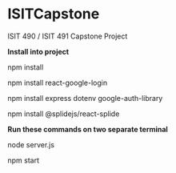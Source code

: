 # ISITCapstone
ISIT 490 / ISIT 491 Capstone Project



<b>Install into project</b>

npm install

npm install react-google-login

npm install express dotenv google-auth-library

npm install @splidejs/react-splide


<b>Run these commands on two separate terminal</b>

node server.js

npm start
